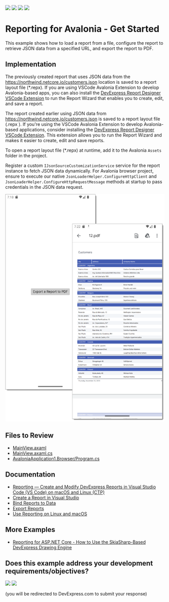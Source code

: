 <!-- default badges list -->
![](https://img.shields.io/endpoint?url=https://codecentral.devexpress.com/api/v1/VersionRange/725509451/24.2.1%2B)
[![](https://img.shields.io/badge/Open_in_DevExpress_Support_Center-FF7200?style=flat-square&logo=DevExpress&logoColor=white)](https://supportcenter.devexpress.com/ticket/details/T1203657)
[![](https://img.shields.io/badge/📖_How_to_use_DevExpress_Examples-e9f6fc?style=flat-square)](https://docs.devexpress.com/GeneralInformation/403183)
[![](https://img.shields.io/badge/💬_Leave_Feedback-feecdd?style=flat-square)](#does-this-example-address-your-development-requirementsobjectives)
<!-- default badges end -->
# Reporting for Avalonia - Get Started

This example shows how to load a report from a file, configure the report to retrieve JSON data from a specified URL, and export the report to PDF.

## Implementation

The previously created report that uses JSON data from the https://northwind.netcore.io/customers.json location  is saved to a report layout file (*.repx).
If you are using VSCode Avalonia Extension to develop Avalonia-based apps, you can also install the [DevExpress Report Designer VSCode Extension](https://community.devexpress.com/blogs/reporting/archive/2023/10/30/reporting-create-and-modify-devexpress-reports-in-vscode-on-macos-and-linux-ctp.aspx) to run the Report Wizard that enables you to create, edit, and save a report.

The report created earlier using JSON data from https://northwind.netcore.io/customers.json is saved to a report layout file (.repx ). If you're using the VSCode Avalonia Extension to develop Avalonia-based applications, consider installing the [DevExpress Report Designer VSCode Extension](https://community.devexpress.com/blogs/reporting/archive/2023/10/30/reporting-create-and-modify-devexpress-reports-in-vscode-on-macos-and-linux-ctp.aspx). This extension allows you to run the Report Wizard and makes it easier to create, edit and save reports.


To open a report layout file (*.repx) at runtime, add it to the Avalonia `Assets` folder in the project.

Register a custom `IJsonSourceCustomizationService` service for the report instance to fetch JSON data dynamically. For Avalonia browser project, ensure to execute our native `JsonLoaderHelper.ConfigureHttpClient` and `JsonLoaderHelper.ConfigureHttpRequestMessage` methods at startup to pass credentials in the JSON data request.

![Reporting for Avalonia Get Started](Images/screenshot.png)

## Files to Review

- [MainView.axaml](AvaloniaApplication1/AvaloniaApplication1/Views/MainView.axaml)
- [MainView.axaml.cs](AvaloniaApplication1/AvaloniaApplication1/Views/MainView.axaml.cs)
- [AvaloniaApplication1.Browser/Program.cs](AvaloniaApplication1/AvaloniaApplication1.Browser/Program.cs)

## Documentation

- [Reporting — Create and Modify DevExpress Reports in Visual Studio Code (VS Code) on macOS and Linux (CTP)](https://community.devexpress.com/blogs/reporting/archive/2023/10/30/reporting-create-and-modify-devexpress-reports-in-vscode-on-macos-and-linux-ctp.aspx)
- [Create a Report in Visual Studio](https://docs.devexpress.com/XtraReports/14989/get-started-with-devexpress-reporting/create-a-report-in-visual-studio)
- [Bind Reports to Data](https://docs.devexpress.com/XtraReports/15034/detailed-guide-to-devexpress-reporting/bind-reports-to-data)
- [Export Reports](https://docs.devexpress.com/XtraReports/1302/detailed-guide-to-devexpress-reporting/store-and-distribute-reports/export-reports)
- [Use Reporting on Linux and macOS](https://docs.devexpress.com/XtraReports/404221/dot-net-and-net-core-support/use-reporting-on-linux)

## More Examples

- [Reporting for ASP.NET Core - How to Use the SkiaSharp-Based DevExpress Drawing Engine](https://github.com/DevExpress-Examples/reporting-use-devexpress-drawing-skia-engine)
<!-- feedback -->
## Does this example address your development requirements/objectives?

[<img src="https://www.devexpress.com/support/examples/i/yes-button.svg"/>](https://www.devexpress.com/support/examples/survey.xml?utm_source=github&utm_campaign=reporting-avalonia-get-started&~~~was_helpful=yes) [<img src="https://www.devexpress.com/support/examples/i/no-button.svg"/>](https://www.devexpress.com/support/examples/survey.xml?utm_source=github&utm_campaign=reporting-avalonia-get-started&~~~was_helpful=no)

(you will be redirected to DevExpress.com to submit your response)
<!-- feedback end -->
